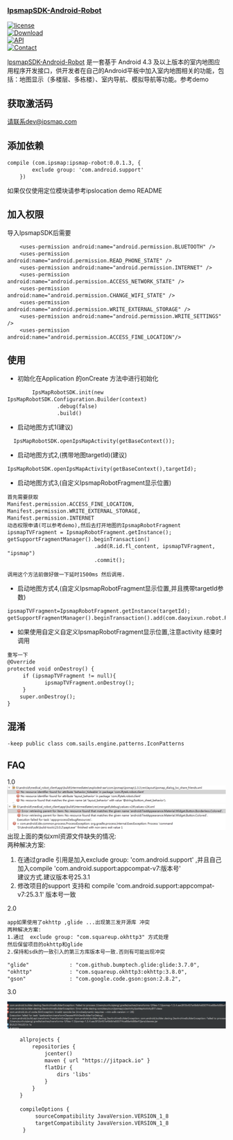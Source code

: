 ### [IpsmapSDK-Android-Robot](https://github.com/ipsmap/IpsmapSDK-Android-Robot)

[![license](https://img.shields.io/hexpm/l/plug.svg)](https://raw.githubusercontent.com/typ0520/fastdex/master/LICENSE)  
[![Download](https://api.bintray.com/packages/xun/maven/com.ipsmap/images/download.svg)](https://bintray.com/xun/maven/com.ipsmap/_latestVersion)  
[![API](https://img.shields.io/badge/API-18%2B-green.svg?style=flat)](https://android-arsenal.com/api?level=18)  
[![Contact](https://img.shields.io/badge/Author-IpsMap-orange.svg?style=flat)](http://ipsmap.com)

[IpsmapSDK-Android-Robot](https://github.com/ipsmap/IpsmapSDK-Android-Robot) 是一套基于 Android 4.3 及以上版本的室内地图应用程序开发接口，供开发者在自己的Android平板中加入室内地图相关的功能，包括：地图显示（多楼层、多栋楼）、室内导航、模拟导航等功能。参考demo

## 获取激活码

请联系dev@ipsmap.com

## 添加依赖

```
compile (com.ipsmap:ipsmap-robot:0.0.1.3, {
        exclude group: 'com.android.support'
    })
```

如果仅仅使用定位模块请参考ipslocation demo README

## 加入权限

导入IpsmapSDK后需要

```
    <uses-permission android:name="android.permission.BLUETOOTH" />
    <uses-permission android:name="android.permission.READ_PHONE_STATE" />
    <uses-permission android:name="android.permission.INTERNET" />
    <uses-permission android:name="android.permission.ACCESS_NETWORK_STATE" />
    <uses-permission android:name="android.permission.CHANGE_WIFI_STATE" />
    <uses-permission android:name="android.permission.WRITE_EXTERNAL_STORAGE" />
    <uses-permission android:name="android.permission.WRITE_SETTINGS" />
    <uses-permission android:name="android.permission.ACCESS_FINE_LOCATION"/>
```

## 使用

* 初始化在Application 的onCreate 方法中进行初始化

```
        IpsMapRobotSDK.init(new IpsMapRobotSDK.Configuration.Builder(context)
                .debug(false)
                .build()
```

* 启动地图方式1\(建议\)

```
  IpsMapRobotSDK.openIpsMapActivity(getBaseContext());
```

* 启动地图方式2,\(携带地图targetId\)\(建议\)

```
IpsMapRobotSDK.openIpsMapActivity(getBaseContext(),targetId);
```

* 启动地图方式3,\(自定义IpsmapRobotFragment显示位置\) 

```
首先需要获取
Manifest.permission.ACCESS_FINE_LOCATION, Manifest.permission.WRITE_EXTERNAL_STORAGE, Manifest.permission.INTERNET
动态权限申请(可以参考demo),然后去打开地图的IpsmapRobotFragment
ipsmapTVFragment = IpsmapRobotFragment.getInstance();
getSupportFragmentManager().beginTransaction()
                            .add(R.id.fl_content, ipsmapTVFragment, "ipsmap")
                            .commit();

调用这个方法前做好做一下延时1500ms 然后调用.
```

* 启动地图方式4,\(自定义IpsmapRobotFragment显示位置,并且携带targetId参数\) 

```
ipsmapTVFragment=IpsmapRobotFragment.getInstance(targetId);
getSupportFragmentManager().beginTransaction().add(com.daoyixun.robot.R.id.fl_content,ipsmapTVFragment,"ipsmap").commit();
```

 

* 如果使用自定义自定义IpsmapRobotFragment显示位置,注意activity 结束时调用

```
重写一下  
@Override
protected void onDestroy() {
     if (ipsmapTVFragment != null){
            ipsmapTVFragment.onDestroy();
     }
    super.onDestroy();
}
```

## 混淆

```
-keep public class com.sails.engine.patterns.IconPatterns
```

## FAQ

1.0  
![](/pic/7991511168017_.pic.jpg)  
![](/pic/8021511168507_.pic.jpg)  
出现上面的类似xml资源文件缺失的情况:  
两种解决方案:  
1. 在通过gradle 引用是加入exclude group: 'com.android.support' ,并且自己加入compile 'com.android.support:appcompat-v7:版本号'  
建议方式.建议版本号25.3.1  
2. 修改项目的support 支持和  compile 'com.android.support:appcompat-v7:25.3.1' 版本号一致

2.0

```
app如果使用了okhttp ,glide ...出现第三发开源库 冲突
两种解决方案:
1.通过  exclude group: "com.squareup.okhttp3" 方式处理
然后保留项目的okhttp和glide 
2.保持和sdk的一致引入的第三方库版本号一致.否则有可能出现冲突
```

```
"glide"             : "com.github.bumptech.glide:glide:3.7.0",
"okhttp"            : "com.squareup.okhttp3:okhttp:3.8.0",
"gson"              : "com.google.code.gson:gson:2.8.2",
```

3.0

![](/pic/AC0BDB3E-C313-4644-AB5F-F3C8FA209AEC.png)

```
    allprojects {
        repositories {
            jcenter()
            maven { url "https://jitpack.io" }
            flatDir {
                dirs 'libs'
            }
        }
    }

    compileOptions {
         sourceCompatibility JavaVersion.VERSION_1_8
         targetCompatibility JavaVersion.VERSION_1_8
     }
```



